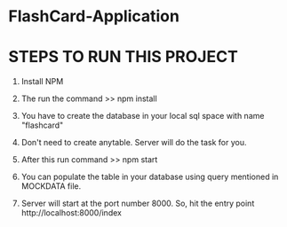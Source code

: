 # FlashCard-Application

# STEPS TO RUN THIS PROJECT


1. Install NPM

2. The run the command >> npm install

3. You have to create the database in your local sql space with name "flashcard"

4. Don't need to create anytable. Server will do the task for you. 

5. After this run command >> npm start

6. You can populate the table in your database using query mentioned in MOCKDATA file.

7. Server will start at the port number 8000. So, hit the entry point http://localhost:8000/index

